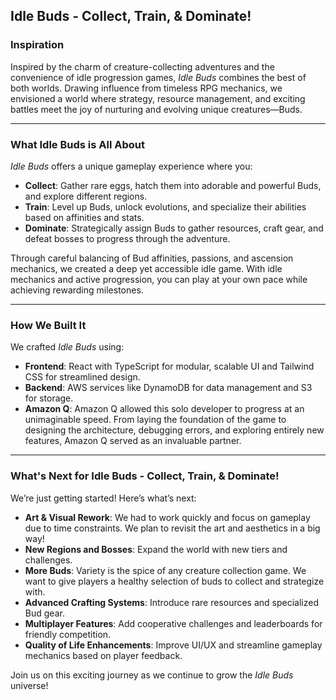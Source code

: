 ## Idle Buds - Collect, Train, & Dominate!

### Inspiration  
Inspired by the charm of creature-collecting adventures and the convenience of idle progression games, *Idle Buds* combines the best of both worlds. Drawing influence from timeless RPG mechanics, we envisioned a world where strategy, resource management, and exciting battles meet the joy of nurturing and evolving unique creatures—Buds.

---

### What Idle Buds is All About
*Idle Buds* offers a unique gameplay experience where you:  
- **Collect**: Gather rare eggs, hatch them into adorable and powerful Buds, and explore different regions.
- **Train**: Level up Buds, unlock evolutions, and specialize their abilities based on affinities and stats.  
- **Dominate**: Strategically assign Buds to gather resources, craft gear, and defeat bosses to progress through the adventure.  

Through careful balancing of Bud affinities, passions, and ascension mechanics, we created a deep yet accessible idle game. With idle mechanics and active progression, you can play at your own pace while achieving rewarding milestones. 

---

### How We Built It  
We crafted *Idle Buds* using:  
- **Frontend**: React with TypeScript for modular, scalable UI and Tailwind CSS for streamlined design.  
- **Backend**: AWS services like DynamoDB for data management and S3 for storage.  
- **Amazon Q**: Amazon Q allowed this solo developer to progress at an unimaginable speed. From laying the foundation of the game to designing the architecture, debugging errors, and exploring entirely new features, Amazon Q served as an invaluable partner.

---

### What's Next for Idle Buds - Collect, Train, & Dominate!  
We’re just getting started! Here’s what’s next:
- **Art & Visual Rework**: We had to work quickly and focus on gameplay due to time constraints. We plan to revisit the art and aesthetics in a big way!
- **New Regions and Bosses**: Expand the world with new tiers and challenges.  
- **More Buds**: Variety is the spice of any creature collection game. We want to give players a healthy selection of buds to collect and strategize with.
- **Advanced Crafting Systems**: Introduce rare resources and specialized Bud gear.  
- **Multiplayer Features**: Add cooperative challenges and leaderboards for friendly competition.  
- **Quality of Life Enhancements**: Improve UI/UX and streamline gameplay mechanics based on player feedback.  

Join us on this exciting journey as we continue to grow the *Idle Buds* universe!
